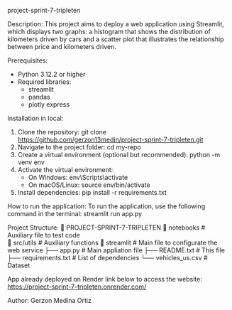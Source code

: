 project-sprint-7-tripleten

Description:
This project aims to deploy a web application using Streamlit, 
which displays two graphs: a histogram that shows the distribution 
of kilometers driven by cars and a scatter plot that illustrates the 
relationship between price and kilometers driven.


Prerequisites:
- Python 3.12.2 or higher
- Required libraries:
  - streamlit
  - pandas
  - plotly express


Installation in local:
1. Clone the repository:
   git clone https://github.com/gerzon13medin/project-sprint-7-tripleten.git
2. Navigate to the project folder:
   cd my-repo
3. Create a virtual environment (optional but recommended):
   python -m venv env
4. Activate the virtual environment:
   - On Windows: env\Scripts\activate
   - On macOS/Linux: source env/bin/activate
5. Install dependencies:
   pip install -r requirements.txt

How to run the application:
To run the application, use the following command in the terminal:
   streamlit run app.py


Project Structure:
📂 PROJECT-SPRINT-7-TRIPLETEN
 📂 notebooks             # Auxiliary file to test code                
 📂 src/utils             # Auxiliary functions 
 📂 streamlit             # Main file to configurate the web service
├── app.py                # Main appliation file
├── README.txt            # This file
├── requirements.txt      # List of dependencies
└── vehicles_us.csv       # Dataset
 


App already deployed on Render link below to access the website:
https://project-sprint-7-tripleten.onrender.com/


Author:
Gerzon Medina Ortiz